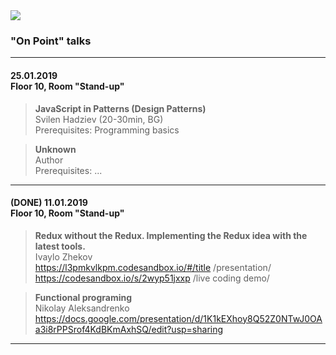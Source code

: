 <img src="https://raw.githubusercontent.com/aleksandrenko/onPoint/master/assets/header_815x315.jpg">

### "On Point" talks

---

#### 25.01.2019<br /> Floor 10, Room "Stand-up"

> <b>JavaScript in Patterns (Design Patterns)</b><br /> Svilen Hadziev (20-30min, BG)<br />
Prerequisites: Programming basics

> <b>Unknown</b><br /> Author<br />
Prerequisites: ...

---

####  (DONE) 11.01.2019<br /> Floor 10, Room "Stand-up"

> <b>Redux without the Redux. Implementing the Redux idea with the latest tools.</b><br /> Ivaylo Zhekov<br />
https://l3pmkvlkpm.codesandbox.io/#/title /presentation/
https://codesandbox.io/s/2wyp51jxxp       /live coding demo/

> <b>Functional programing</b><br /> Nikolay Aleksandrenko<br />
https://docs.google.com/presentation/d/1K1kEXhoy8Q52Z0NTwJ0OAa3i8rPPSrof4KdBKmAxhSQ/edit?usp=sharing

---
